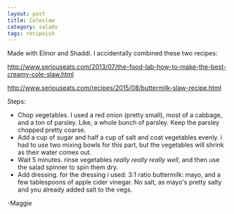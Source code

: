 ```yaml
---
layout: post
title: Coleslaw
category: salads
tags: recipeish
---
```


Made with Elinor and Shaddi. I accidentally combined these two recipes:

http://www.seriouseats.com/2013/07/the-food-lab-how-to-make-the-best-creamy-cole-slaw.html

http://www.seriouseats.com/recipes/2015/08/buttermilk-slaw-recipe.html

Steps:
* Chop vegetables. I used a red onion (pretty small), most of a
  cabbage, and a ton of parsley. Like, a whole bunch of parsley. Keep
  the parsley chopped pretty coarse.
* Add a cup of sugar and half a cup of salt and coat vegetables
  evenly. i had to use two mixing bowls for this part, but the
  vegetables will shrink as their water comes out.
* Wait 5 minutes. rinse vegetables *really really really well*, and
  then use the salad spinner to spin them dry.
* Add dressing. for the dressing i used: 3:1 ratio buttermilk: mayo,
  and a few tablespoons of apple cider vinegar. No salt, as mayo's
  pretty salty and you already added salt to the vegs.

-Maggie
